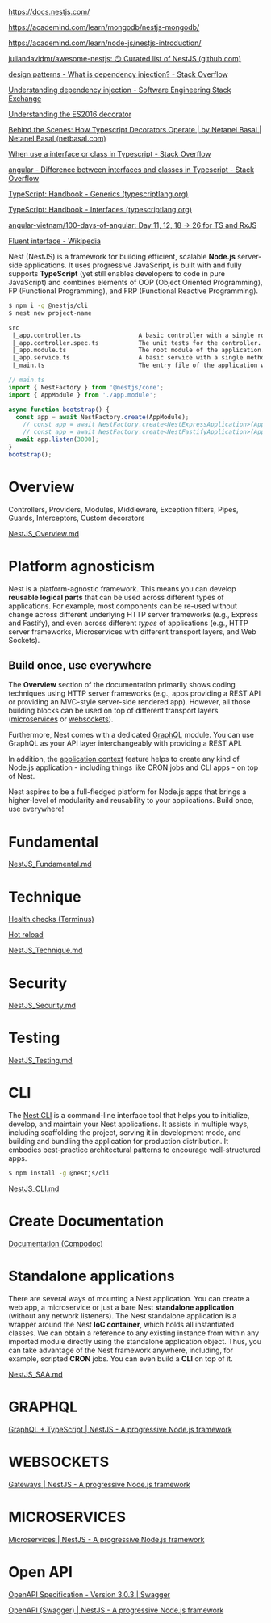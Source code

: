 https://docs.nestjs.com/

https://academind.com/learn/mongodb/nestjs-mongodb/

https://academind.com/learn/node-js/nestjs-introduction/

[juliandavidmr/awesome-nestjs: 😏 Curated list of NestJS (github.com)](https://github.com/juliandavidmr/awesome-nestjs)

[design patterns - What is dependency injection? - Stack Overflow](https://stackoverflow.com/questions/130794/what-is-dependency-injection)

[Understanding dependency injection - Software Engineering Stack Exchange](https://softwareengineering.stackexchange.com/questions/232229/understanding-dependency-injection)

[Understanding the ES2016 decorator](https://medium.com/google-developers/exploring-es7-decorators-76ecb65fb841)

[Behind the Scenes: How Typescript Decorators Operate | by Netanel Basal | Netanel Basal (netbasal.com)](https://netbasal.com/behind-the-scenes-how-typescript-decorators-operate-28f8dcacb224)

[When use a interface or class in Typescript - Stack Overflow](https://stackoverflow.com/questions/51716808/when-use-a-interface-or-class-in-typescript)

[angular - Difference between interfaces and classes in Typescript - Stack Overflow](https://stackoverflow.com/questions/40973074/difference-between-interfaces-and-classes-in-typescript)

[TypeScript: Handbook - Generics (typescriptlang.org)](https://www.typescriptlang.org/docs/handbook/generics.html)

[TypeScript: Handbook - Interfaces (typescriptlang.org)](https://www.typescriptlang.org/docs/handbook/interfaces.html)

[angular-vietnam/100-days-of-angular: Day 11, 12, 18 -> 26 for TS and RxJS](https://github.com/angular-vietnam/100-days-of-angular)

[Fluent interface - Wikipedia](https://en.wikipedia.org/wiki/Fluent_interface)

Nest (NestJS) is a framework for building efficient, scalable **Node.js** server-side applications. It uses progressive JavaScript, is built with and fully supports **TypeScript** (yet still enables developers to code in pure JavaScript) and combines elements of OOP (Object Oriented Programming), FP (Functional Programming), and FRP (Functional Reactive Programming).

```bash
$ npm i -g @nestjs/cli
$ nest new project-name
```

```txt
src
 |_app.controller.ts				A basic controller with a single route.
 |_app.controller.spec.ts			The unit tests for the controller.
 |_app.module.ts					The root module of the application.
 |_app.service.ts					A basic service with a single method.
 |_main.ts							The entry file of the application which uses the core function NestFactory to create a Nest application instance.
```

```typescript
// main.ts
import { NestFactory } from '@nestjs/core';
import { AppModule } from './app.module';

async function bootstrap() {
  const app = await NestFactory.create(AppModule);
    // const app = await NestFactory.create<NestExpressApplication>(AppModule);
    // const app = await NestFactory.create<NestFastifyApplication>(AppModule);
  await app.listen(3000);
}
bootstrap();
```

# Overview

Controllers, Providers, Modules, Middleware, Exception filters, Pipes, Guards, Interceptors, Custom decorators 

 [NestJS_Overview.md](NestJS_Overview.md) 

# Platform agnosticism

Nest is a platform-agnostic framework. This means you can develop **reusable logical parts** that can be used across different types of applications. For example, most components can be re-used without change across different underlying HTTP server frameworks (e.g., Express and Fastify), and even across different *types* of applications (e.g., HTTP server frameworks, Microservices with different transport layers, and Web Sockets).

## Build once, use everywhere

The **Overview** section of the documentation primarily shows coding techniques using HTTP server frameworks (e.g., apps providing a REST API or providing an MVC-style server-side rendered app). However, all those building blocks can be used on top of different transport layers ([microservices](https://docs.nestjs.com/microservices/basics) or [websockets](https://docs.nestjs.com/websockets/gateways)).

Furthermore, Nest comes with a dedicated [GraphQL](https://docs.nestjs.com/graphql/quick-start) module. You can use GraphQL as your API layer interchangeably with providing a REST API.

In addition, the [application context](https://docs.nestjs.com/application-context) feature helps to create any kind of Node.js application - including things like CRON jobs and CLI apps - on top of Nest.

Nest aspires to be a full-fledged platform for Node.js apps that brings a higher-level of modularity and reusability to your applications. Build once, use everywhere!

# Fundamental

 [NestJS_Fundamental.md](NestJS_Fundamental.md) 

# Technique

[Health checks (Terminus)](https://docs.nestjs.com/recipes/terminus)

[Hot reload](https://docs.nestjs.com/recipes/hot-reload)

[NestJS_Technique.md](NestJS_Technique.md)

# Security

 [NestJS_Security.md](NestJS_Security.md) 

# Testing

 [NestJS_Testing.md](NestJS_Testing.md) 

# CLI

The [Nest CLI](https://github.com/nestjs/nest-cli) is a command-line interface tool that helps you to initialize, develop, and maintain your Nest applications. It assists in multiple ways, including scaffolding the project, serving it in development mode, and building and bundling the application for production distribution. It embodies best-practice architectural patterns to encourage well-structured apps. 

```bash
$ npm install -g @nestjs/cli
```

[NestJS_CLI.md](NestJS_CLI.md) 

# Create Documentation

[Documentation (Compodoc) ](https://docs.nestjs.com/recipes/documentation)

# Standalone applications

There are several ways of mounting a Nest application. You can create a web app, a microservice or just a bare Nest **standalone application** (without any network listeners). The Nest standalone application is a wrapper around the Nest **IoC container**, which holds all instantiated classes. We can obtain a reference to any existing instance from within any imported module directly using the standalone application object. Thus, you can take advantage of the Nest framework anywhere, including, for example, scripted **CRON** jobs. You can even build a **CLI** on top of it.

 [NestJS_SAA.md](NestJS_SAA.md) 

# GRAPHQL

[GraphQL + TypeScript | NestJS - A progressive Node.js framework](https://docs.nestjs.com/graphql/quick-start)

# WEBSOCKETS

[Gateways | NestJS - A progressive Node.js framework](https://docs.nestjs.com/websockets/gateways)

# MICROSERVICES

[Microservices | NestJS - A progressive Node.js framework](https://docs.nestjs.com/microservices/basics)

# Open API

[OpenAPI Specification - Version 3.0.3 | Swagger](https://swagger.io/specification/)

[OpenAPI (Swagger) | NestJS - A progressive Node.js framework](https://docs.nestjs.com/openapi/introduction)